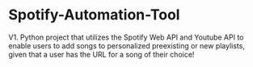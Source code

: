# Spotify-Automation-Tool

V1. Python project that utilizes the Spotify Web API and Youtube API to enable users to add songs to personalized preexisting or new playlists, given that a user has the URL for a song of their choice!
